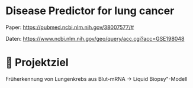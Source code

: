 # Disease Predictor for lung cancer

Paper: https://pubmed.ncbi.nlm.nih.gov/38007577/#

Daten: https://www.ncbi.nlm.nih.gov/geo/query/acc.cgi?acc=GSE198048

# 🎯 Projektziel
Früherkennung von Lungenkrebs aus Blut-mRNA -> Liquid Biopsy"-Modell


